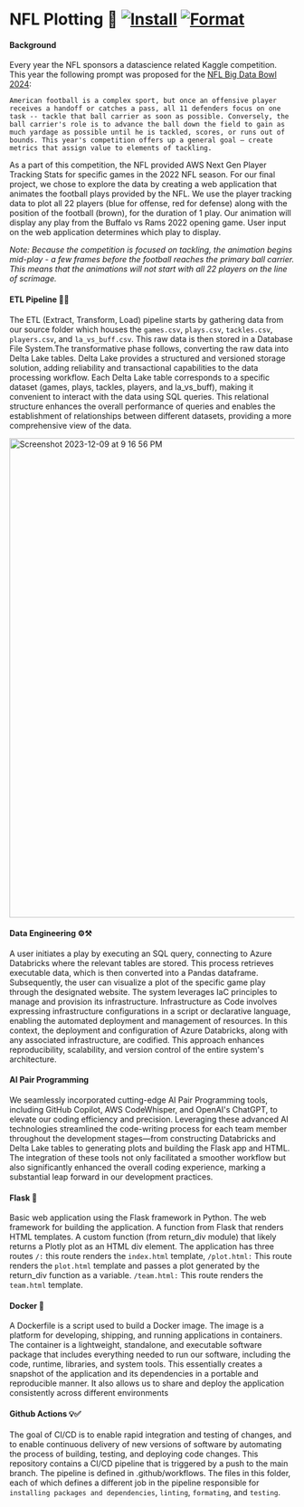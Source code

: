 # NFL Plotting 🏈 [![Install](https://github.com/bugarin10/nfl_plotting/actions/workflows/install.yml/badge.svg)](https://github.com/bugarin10/nfl_plotting/actions/workflows/install.yml) [![Format](https://github.com/bugarin10/nfl_plotting/actions/workflows/format.yml/badge.svg)](https://github.com/bugarin10/nfl_plotting/actions/workflows/format.yml)


#### Background

Every year the NFL sponsors a datascience related Kaggle competition. This year the following prompt was proposed for the [NFL Big Data Bowl 2024](https://www.kaggle.com/competitions/nfl-big-data-bowl-2024):

`American football is a complex sport, but once an offensive player receives a handoff or catches a pass, all 11 defenders focus on one task -- tackle that ball carrier as soon as possible. Conversely, the ball carrier's role is to advance the ball down the field to gain as much yardage as possible until he is tackled, scores, or runs out of bounds. This year's competition offers up a general goal — create metrics that assign value to elements of tackling.`

As a part of this competition, the NFL provided AWS Next Gen Player Tracking Stats for specific games in the 2022 NFL season. For our final project, we chose to explore the data by creating a web application that animates the football plays provided by the NFL. We use the player tracking data to plot all 22 players (blue for offense, red for defense) along with the position of the football (brown), for the duration of 1 play. Our animation will display any play from the Buffalo vs Rams 2022 opening game. User input on the web application determines which play to display.

*Note: Because the competition is focused on tackling, the animation begins mid-play - a few frames before the football reaches the primary ball carrier. This means that the animations will not start with all 22 players on the line of scrimage.* 

#### ETL Pipeline 🔌🚰

The ETL (Extract, Transform, Load) pipeline starts by gathering data from our source folder which houses the `games.csv`, `plays.csv`, `tackles.csv`, `players.csv`, and `la_vs_buff.csv`. This raw data is then stored in a Database File System.The transformative phase follows, converting the raw data into Delta Lake tables. Delta Lake provides a structured and versioned storage solution, adding reliability and transactional capabilities to the data processing workflow. Each Delta Lake table corresponds to a specific dataset (games, plays, tackles, players, and la_vs_buff), making it convenient to interact with the data using SQL queries. This relational structure enhances the overall performance of queries and enables the establishment of relationships between different datasets, providing a more comprehensive view of the data.

<img width="848" alt="Screenshot 2023-12-09 at 9 16 56 PM" src="https://github.com/bugarin10/nfl_plotting/assets/125210401/aef5b999-9614-4610-9c6f-1a61b508d1f7">

#### Data Engineering ⚙️⚒️

A user initiates a play by executing an SQL query, connecting to Azure Databricks where the relevant tables are stored. This process retrieves executable data, which is then converted into a Pandas dataframe. Subsequently, the user can visualize a plot of the specific game play through the designated website. The system leverages IaC principles to manage and provision its infrastructure. Infrastructure as Code involves expressing infrastructure configurations in a script or declarative language, enabling the automated deployment and management of resources. In this context, the deployment and configuration of Azure Databricks, along with any associated infrastructure, are codified. This approach enhances reproducibility, scalability, and version control of the entire system's architecture.

#### AI Pair Programming

We seamlessly incorporated cutting-edge AI Pair Programming tools, including GitHub Copilot, AWS CodeWhisper, and OpenAI's ChatGPT, to elevate our coding efficiency and precision. Leveraging these advanced AI technologies streamlined the code-writing process for each team member throughout the development stages—from constructing Databricks and Delta Lake tables to generating plots and building the Flask app and HTML. The integration of these tools not only facilitated a smoother workflow but also significantly enhanced the overall coding experience, marking a substantial leap forward in our development practices.

#### Flask 🧪

Basic web application using the Flask framework in Python. The web framework for building the application. A function from Flask that renders HTML templates. A custom function (from return_div module) that likely returns a Plotly plot as an HTML div element. The application has three routes `/:` this route renders the `index.html` template, `/plot.html:` This route renders the `plot.html` template and passes a plot generated by the return_div function as a variable. `/team.html:` This route renders the `team.html` template.

#### Docker 🐳

A Dockerfile is a script used to build a Docker image. The image is a platform for developing, shipping, and running applications in containers. The container is a lightweight, standalone, and executable software package that includes everything needed to run our software, including the code, runtime, libraries, and system tools. This essentially creates a snapshot of the application and its dependencies in a portable and reproducible manner. It also allows us to share and deploy the application consistently across different environments

#### Github Actions 💡✅

The goal of CI/CD is to enable rapid integration and testing of changes, and to enable continuous delivery of new versions of software by automating the process of building, testing, and deploying code changes.
This repository contains a CI/CD pipeline that is triggered by a push to the main branch. The pipeline is defined in .github/workflows. The files in this folder, each of which defines a different job in the pipeline responsible for `installing packages and dependencies`, `linting`, `formating`, and `testing`. 



